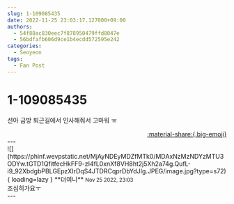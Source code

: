 ```yaml
---
slug: 1-109085435
date: 2022-11-25 23:03:17.127000+09:00
authors:
  - 54f88ac830eec7f878950479ffd8047e
  - 56bdfafb606d9ce1b4ecdd572595e242
categories:
  - Seoyeon
tags:
  - Fan Post
---
```


# 1-109085435

<div class="post-container" markdown="1">
<div class="content-container md-sidebar__scrollwrap" markdown="1">

션아 금방 퇴근길에서 인사해줘서 고마워 ㅠ 

</div>
</div>

<div style="text-align: right;" markdown="1">
<a href="https://weverse.io/fromis9/fanpost/1-109085435" style="text-align: right;">:material-share:{.big-emoji}</a>
</div>
---

<div class="comments-container md-sidebar__scrollwrap" markdown="1">
<div class="comment" markdown="1">
<div class='id-container' markdown="1">
![](https://phinf.wevpstatic.net/MjAyNDEyMDZfMTk0/MDAxNzMzNDYzMTU3ODYw.tGTD1QfitfecHkFF9-zI4fL0xnXf8VH8ht2j5Xh2a74g.QufL-i9_92XbdgbPBLGEpzXIrDqS4JTDRCqprDbYdJIg.JPEG/image.jpg?type=s72){ loading=lazy }
**<span class="artist">더여니</span>** <small>Nov 25 2022, 23:03</small><br>
</div>
<div class='comment-body' markdown="1">
 조심히가요ㅜ
</div>
</div>
</div>
---
